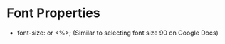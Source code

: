<h1>Font Properties</h1>
<ul>
  <li>font-size: <px> or <%>; (Similar to selecting font size 90 on Google Docs)</li>
</ul>

